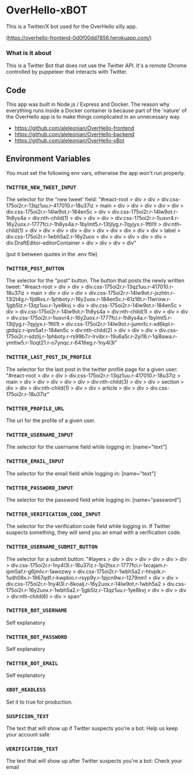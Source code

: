 # OverHello-xBOT

This is a Twitter/X bot used for the OverHello silly app.

(https://overhello-frontend-0d0f00dd7856.herokuapp.com/)

### What is it about

This is a Twitter Bot that does not use the Twitter API.
It's a remote Chrome controlled by puppeteer that interacts with Twitter.

## Code
This app was built in Node.js / Express and Docker. The reason why everything runs inside a Docker container is because part of the 'nature' of the OverHello app is to make things complicated in an unnecessary way.

* https://github.com/aleleonian/OverHello-frontend
* https://github.com/aleleonian/OverHello-backend
* https://github.com/aleleonian/OverHello-xBot

## Environment Variables

You must set the following env vars, otherwise the app won't run properly.

### `TWITTER_NEW_TWEET_INPUT`
The selector for the "new tweet' field:
"#react-root > div > div > div.css-175oi2r.r-13qz1uu.r-417010.r-18u37iz > main > div > div > div > div > div > div.css-175oi2r.r-14lw9ot.r-184en5c > div > div.css-175oi2r.r-14lw9ot.r-1h8ys4a > div:nth-child(1) > div > div > div > div.css-175oi2r.r-1iusvr4.r-16y2uox.r-1777fci.r-1h8ys4a.r-1bylmt5.r-13tjlyg.r-7qyjyx.r-1ftll1t > div:nth-child(1) > div > div > div > div > div > div > div > div > div > div > label > div.css-175oi2r.r-1wbh5a2.r-16y2uox > div > div > div > div > div > div.DraftEditor-editorContainer > div > div > div > div"

(put it between quotes in the .env file)

### `TWITTER_POST_BUTTON`
The selector for the "post" button. The button that posts the newly written tweet:
"#react-root > div > div > div.css-175oi2r.r-13qz1uu.r-417010.r-18u37iz > main > div > div > div > div.css-175oi2r.r-14lw9ot.r-jxzhtn.r-13l2t4g.r-1ljd8xs.r-1phboty.r-16y2uox.r-184en5c.r-61z16t.r-11wrixw.r-1jgb5lz.r-13qz1uu.r-1ye8kvj > div > div.css-175oi2r.r-14lw9ot.r-184en5c > div > div.css-175oi2r.r-14lw9ot.r-1h8ys4a > div:nth-child(1) > div > div > div > div.css-175oi2r.r-1iusvr4.r-16y2uox.r-1777fci.r-1h8ys4a.r-1bylmt5.r-13tjlyg.r-7qyjyx.r-1ftll1t > div.css-175oi2r.r-14lw9ot.r-jumn1c.r-xd6kpl.r-gtdqiz.r-ipm5af.r-184en5c > div:nth-child(2) > div > div > div > div.css-175oi2r.r-sdzlij.r-1phboty.r-rs99b7.r-lrvibr.r-19u6a5r.r-2yi16.r-1qi8awa.r-ymttw5.r-1loqt21.r-o7ynqc.r-6416eg.r-1ny4l3l"


### `TWITTER_LAST_POST_IN_PROFILE`
The selector for the last post in the twitter profile page for a given user:
"#react-root > div > div > div.css-175oi2r.r-13qz1uu.r-417010.r-18u37iz > main > div > div > div > div > div > div:nth-child(3) > div > div > section > div > div > div:nth-child(1) > div > div > article > div > div > div.css-175oi2r.r-18u37iz"

### `TWITTER_PROFILE_URL`
The url for the profile of a given user.

### `TWITTER_USERNAME_INPUT`
The selector for the username field while logging in:
[name="text"]

### `TWITTER_EMAIL_INPUT`
The selector for the email field while logging in:
[name="text"]

### `TWITTER_PASSWORD_INPUT`
The selector for the password field while logging in:
[name="password"]

### `TWITTER_VERIFICATION_CODE_INPUT`
The selector for the verification code field while logging in. If Twitter suspects something, they will send you an email with a verification code.

### `TWITTER_USERNAME_SUBMIT_BUTTON`
The selector for a submit button:
"#layers > div > div > div > div > div > div > div.css-175oi2r.r-1ny4l3l.r-18u37iz.r-1pi2tsx.r-1777fci.r-1xcajam.r-ipm5af.r-g6jmlv.r-1awozwy > div.css-175oi2r.r-1wbh5a2.r-htvplk.r-1udh08x.r-1867qdf.r-kwpbio.r-rsyp9y.r-1pjcn9w.r-1279nm1 > div > div > div.css-175oi2r.r-1ny4l3l.r-6koalj.r-16y2uox.r-14lw9ot.r-1wbh5a2 > div.css-175oi2r.r-16y2uox.r-1wbh5a2.r-1jgb5lz.r-13qz1uu.r-1ye8kvj > div > div > div > div:nth-child(6) > div > span"


### `TWITTER_BOT_USERNAME`
Self explanatory

### `TWITTER_BOT_PASSWORD`
Self explanatory

### `TWITTER_BOT_EMAIL`
Self explanatory

### `XBOT_HEADLESS`
Set it to true for production.

### `SUSPICION_TEXT`
The text that will show up if Twitter suspects you're a bot:
Help us keep your account safe

### `VERIFICATION_TEXT`
The text that will show up after Twitter suspects you're a bot:
Check your email

